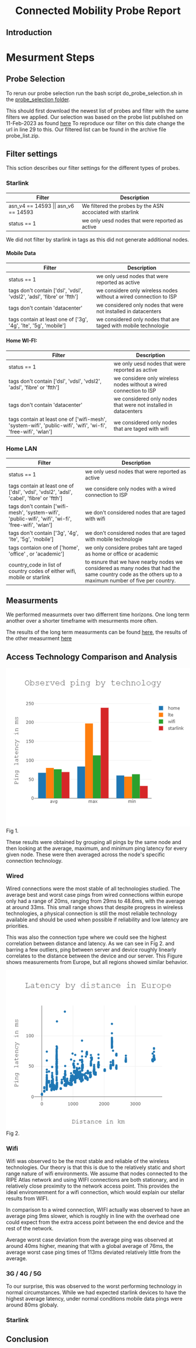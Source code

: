 <h1 align="center">Connected Mobility Probe Report</h1>


## Introduction

# Mesurment Steps



## Probe Selection

To rerun our probe selection run the bash script do_probe_selection.sh in the [probe_selection folder](https://github.com/floh22/cmb-atlas-results/tree/master/probe_selection).

This should first download the newest list of probes and filter with the same filters we applied. 
Our selection was based on the probe list published on 11-Feb-2023 as found [here](https://ftp.ripe.net/ripe/atlas/probes/archive/2023/02/20230210.json.bz2)
To reproduce our filter on this date change the url in line 29 to this. 
Our filtered list can be found in the archive file probe_list.zip.

## Filter settings 
This sction describes our filter settings for the different types of probes. 

### Starlink
| Filter | Description |
| ----------- | ----------- |
| asn_v4 == 14593 \|\| asn_v6 == 14593| We filtered the probes by the ASN accociated with starlink |
| status == 1| we only uesd nodes that were reported as active| 

We did not filter by starlink in tags as this did not generate additional nodes.

#### Mobile Data
| Filter | Description |
| ----------- | ----------- |
| status == 1| we only uesd nodes that were reported as active| 
| tags don't contain ['dsl', 'vdsl', 'vdsl2', 'adsl', 'fibre' or 'ftth']| we considere only wireless nodes without a wired connection to ISP|
| tags don't contain  'datacenter'| we considered only nodes that were not installed in datacenters|
|tags contain at least one of  ['3g', '4g', 'lte', '5g', 'mobile'] |we considered only nodes that are taged with mobile technologie|

 
#### Home WI-FI:
| Filter | Description |
| ----------- | ----------- |
| status == 1| we only uesd nodes that were reported as active|
| tags don't contain ['dsl', 'vdsl', 'vdsl2', 'adsl', 'fibre' or 'ftth']| we considere only wireless nodes without a wired connection to ISP|
| tags don't contain  'datacenter'| we considered only nodes that were not installed in datacenters|
|tags contain at least one of ['wifi-mesh', 'system-wifi', 'public-wifi', 'wifi', 'wi-fi', 'free-wifi', 'wlan'] | we considered only nodes that are taged with wifi|


### Home LAN
| Filter | Description |
| ----------- | ----------- |
| status == 1| we only uesd nodes that were reported as active|
|tags contain at least one of ['dsl', 'vdsl', 'vdsl2', 'adsl', 'cabel', 'fibre' or 'ftth']|we considere only nodes with a wired connection to ISP|
|tags don't contain  ['wifi-mesh', 'system-wifi', 'public-wifi', 'wifi', 'wi-fi', 'free-wifi', 'wlan'] | we don't considered  nodes that are taged with wifi|
|tags don't contain  ['3g', '4g', 'lte', '5g', 'mobile'] |we don't considered  nodes that are taged with mobile technologie|
|tags contaion one of ['home', 'office' , or 'academic'] | we only considere probes taht are taged as home or office or academic|
|country_code in list of country codes of either wifi, mobile or starlink| to esnure that we have nearby nodes we considered as many nodes that had the same country code as the others up to a maximum number of five per country.|

## Measurments 

We performed measurmets over two differrent time horizons. 
One long term another over a shorter timeframe with mesurments more often. 

The results of the long term measurments can be found [here](https://github.com/floh22/cmb-atlas-results/tree/master/long_term_measurements/measurements), the results of the other measurment [here](https://github.com/floh22/cmb-atlas-results/tree/master/measurements)

## Access Technology Comparison and Analysis



![alt text](https://github.com/floh22/cmb-atlas-results/blob/master/images/average-ping-node-by-technology.png)
Fig 1.

These results were obtained by grouping all pings by the same node and then looking at the average, maximum, and minimum ping latency for every given node. These were then averaged across the node's specific connection technology.

### Wired 

Wired connections were the most stable of all technologies studied. The average best and worst case pings from wired connections within europe only had a range of 20ms, ranging from 29ms to 48.6ms, with the average at around 33ms. This small range shows that despite progress in wireless technologies, a physical connection is still the most reliable technology available and should be used when possible if reliability and low latency are priorities.

This was also the connection type where we could see the highest correlation between distance and latency. As we can see in Fig 2. and barring a few outliers, ping between server and device roughly linearly correlates to the distance between the device and our server. This Figure shows measurements from Europe, but all regions showed similar behavior.

![alt text](https://github.com/floh22/cmb-atlas-results/blob/master/images/cmb-plot-distance-latency.png)
Fig 2.
### Wifi

Wifi was observed to be the most stable and reliable of the wireless technologies. Our theory is that this is due to the relatively static and short range nature of wifi environments. We assume that nodes connected to the RIPE Atlas network and using WIFI connections are both stationary, and in relatively close proximity to the network access point. This provides the ideal enviromenment for a wifi connection, which would explain our stellar results from WIFI. 

In comparison to a wired connection, WIFI actually was observed to have an average ping 9ms slower, which is roughly in line with the overhead one could expect from the extra access point between the end device and the rest of the network.

Average worst case deviation from the average ping was observed at around 40ms higher, meaning that with a global average of 76ms, the average worst case ping times of 113ms deviated relatively little from the average.

### 3G / 4G / 5G

To our surprise, this was observed to the worst performing technology in normal circumstances. While we had expected starlink devices to have the highest average latency, under normal conditions mobile data pings were around 80ms globaly.

### Starlink


## Conclusion
